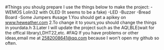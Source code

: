 #Things you shoulg prepare
I use the things below to make the project:
-WEMOS Lolin32 with OLED (It seems to be a fake)
-LED
-Buzzer
-Bread Board
-Some Jumpers
#usage
1.You should get a apikey on www.heweather.com
2.To change it to yours,you should change the things in yourdata.h
3.Later I will update the project such as the AQI,BLE(wait for the offical library),DHT22,etc.
#FAQ
If you have problems or other ideas,email me at 2582008641@qq.com because I won't open my github so often.
